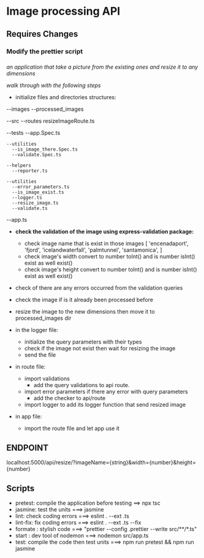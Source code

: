 

# Image processing API

## Requires Changes
### Modify the prettier script 
### 

_an application that take a picture from the existing ones and resize it to any dimensions_

_walk through with the following steps_

- initialize files and directories structures:

--images
--processed_images

--src
  --routes
    resizeImageRoute.ts

  --tests
    --app.Spec.ts
      
    --utilities
      --is_image_there.Spec.ts
      --validate.Spec.ts
      
    --helpers
      --reporter.ts

    --utilities
      --error_parameters.ts
      --is_image_exist.ts
      --logger.ts
      --resize_image.ts
      --validate.ts
  --app.ts  
 


- __check the validation of the image using express-validation package:__
  - check image name that is exist in those images [
    'encenadaport',
    'fjord',
    'icelandwaterfall',
    'palmtunnel',
    'santamonica',
  ]
  - check image's width convert to number toInt() and is number isInt() exist as well exist()
  - check image's height convert to number toInt() and is number isInt() exist as well exist()

- check of there are any errors occurred from the validation queries

- check the image if is it already been processed before 

- resize the image to the new dimensions then move it to processed_images dir

- in the logger file:
  - initialize the query parameters with their types
  - check if the image not exist then wait for resizing the image
  - send the file

- in route file:
  - import validations 
    - add the query validations to api route.
  - import error parameters if there any error with query parameters
    - add the checker to api/route
  - import logger to add its logger function that send resized image 

- in app file:
  - import the route file and let app use it 
 
## ENDPOINT
 localhost:5000/api/resize/?imageName={string}&width={number}&height={number}

    
## Scripts 
- pretest: compile the application before testing ==> npx tsc
- jasmine: test the units ===> jasmine
- lint: check coding errors ===> eslint . --ext .ts
- lint-fix: fix coding errors ===> eslint . --ext .ts --fix
- formate : stylish code ===> "prettier --config .prettier --write src/**/*.ts"
- start : dev tool of nodemon ===> nodemon src/app.ts
- test: compile the code then test units ===> npm run pretest && npm run jasmine
